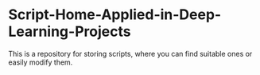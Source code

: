 # Script-Home-Applied-in-Deep-Learning-Projects
This is a repository for storing scripts, where you can find suitable ones or easily modify them.
